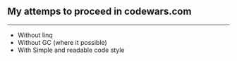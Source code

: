 ## My attemps to proceed in codewars.com
________
 * Without linq
 * Without GC (where it possible)
 * With Simple and readable code style